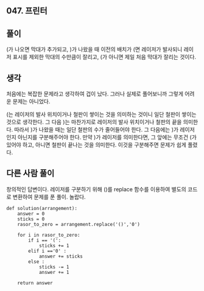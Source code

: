 ## 047. 프린터

## 풀이

(가 나오면 막대가 추가되고, )가 나왔을 때 이전의 배치가 (면 레이저가 발사되니 레이저 표시를 제외한 막대의 수만큼이 잘리고, (가 아니면 제일 처음 막대가 잘리는 것이다.

## 생각

처음에는 복잡한 문제라고 생각하여 겁이 났다.
그러나 실제로 풀어보니까 그렇게 어려운 문제는 아니었다.

(는 레이저의 발사 위치이거나 철판이 쌓이는 것을 의미하는 것이니 일단 철판이 쌓이는 것으로 생각한다.
그 다음 )는 마찬가지로 레이저의 발사 위치이거나 철판의 끝을 의미한다.
따라서 )가 나왔을 때는 일단 철판의 수가 줄어들어야 한다.
그 다음에는 )가 레이저인지 아닌지를 구분해주어야 한다.
만약 )가 레이저를 의미한다면, 그 앞에는 무조건 (가 있어야 하고, 아니면 철판이 끝나는 것을 의미한다.
이것을 구분해주면 문제가 쉽게 풀렸다.

## 다른 사람 풀이
창의적인 답변이다.
레이저를 구분하기 위해 ()를 replace 함수를 이용하여 별도의 코드로 변환하여 문제를 푼 풀이.
놀랍다.
```
def solution(arrangement):
    answer = 0
    sticks = 0
    rasor_to_zero = arrangement.replace('()','0')

    for i in rasor_to_zero:
        if i == '(':
            sticks += 1
        elif i =='0' :
            answer += sticks
        else :
            sticks -= 1
            answer += 1

    return answer
```

